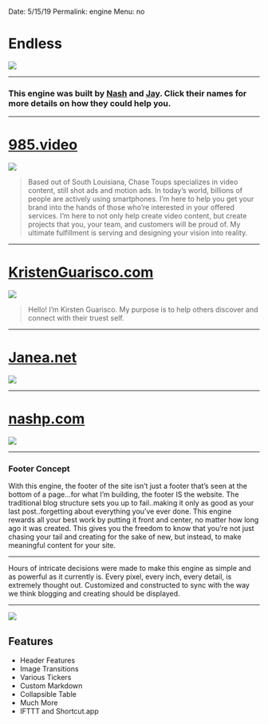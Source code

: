 Date: 5/15/19
Permalink: engine
Menu: no

# Endless

![][image-1]

---- 

### This engine was built by [Nash][1] and [Jay][2]. Click their names for more details on how they could help you.

---- 

# [985.video][3]

![][image-2]

> Based out of South Louisiana, Chase Toups specializes in video content, still shot ads and motion ads. In today’s world, billions of people are actively using smartphones. I’m here to help you get your brand into the hands of those who’re interested in your offered services. I’m here to not only help create video content, but create projects that you, your team, and customers will be proud of. My ultimate fulfillment is serving and designing your vision into reality.

---- 

# [KristenGuarisco.com][4]

![][image-3]

> Hello! I’m Kirsten Guarisco. My purpose is to help others discover and connect with their truest self.

---- 

# [Janea.net][5]

![][image-4]

---- 

# [nashp.com][6]

![][image-5]

---- 

### Footer Concept

With this engine, the footer of the site isn’t just a footer that’s seen at the bottom of a page...for what I’m building, the footer IS the website. The traditional blog structure sets you up to fail..making it only as good as your last post..forgetting about everything you’ve ever done. This engine rewards all your best work by putting it front and center, no matter how long ago it was created. This gives you the freedom to know that you’re not just chasing your tail and creating for the sake of new, but instead, to make meaningful content for your site.

---- 

Hours of intricate decisions were made to make this engine as simple and as powerful as it currently is. Every pixel, every inch, every detail, is extremely thought out. Customized and constructed to sync with the way we think blogging and creating should be displayed.

---- 

![][image-6]

## Features

- Header Features
- Image Transitions
- Various Tickers
- Custom Markdown
- Collapsible Table
- Much More
- IFTTT and Shortcut.app

[1]:	/help
[2]:	https://engineeredeloquence.com/help
[3]:	https://985.video/
[4]:	https://kristenguarisco.com
[5]:	https://www.janea.net/
[6]:	https://nashp.com

[image-1]:	https://i.imgur.com/1PteZdW.jpg
[image-2]:	https://i.imgur.com/gYELr4M.jpg
[image-3]:	https://i.imgur.com/q8DElNz.jpg
[image-4]:	https://i.imgur.com/qhmF4Dn.jpg
[image-5]:	https://i.imgur.com/8QZwEat.jpg
[image-6]:	https://i.imgur.com/PdwTlAJ.png